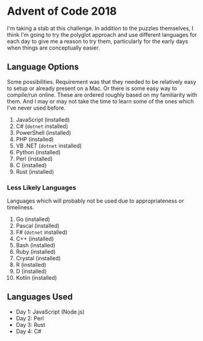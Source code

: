 # Advent of Code 2018

I'm taking a stab at this challenge. In addition to the puzzles themselves, I think I'm going to try the polyglot approach and use different languages for each day to give me a reason to try them, particularly for the early days when things are conceptually easier.

## Language Options

Some possibilities. Requirement was that they needed to be relatively easy to setup or already present on a Mac. Or there is some easy way to compile/run online. These are ordered roughly based on my familiarity with them. And I may or may not take the time to learn some of the ones which I've never used before.

  1. JavaScript (installed)
  1. C# (`dotnet` installed)
  1. PowerShell (installed)
  1. PHP (installed)
  1. VB .NET (`dotnet` installed)
  1. Python (installed)
  1. Perl (installed)
  1. C (installed)
  1. Rust (installed)

### Less Likely Languages

Languages which will probably not be used due to appropriateness or timeliness.

  1. Go (installed)
  1. Pascal (installed)
  1. F# (`dotnet` installed)
  1. C++ (installed)
  1. Bash (installed)
  1. Ruby (installed)
  1. Crystal (installed)
  1. R (installed)
  1. D (installed)
  1. Kotlin (installed)

## Languages Used

  * Day 1: JavaScript (Node.js)
  * Day 2: Perl
  * Day 3: Rust
  * Day 4: C#
